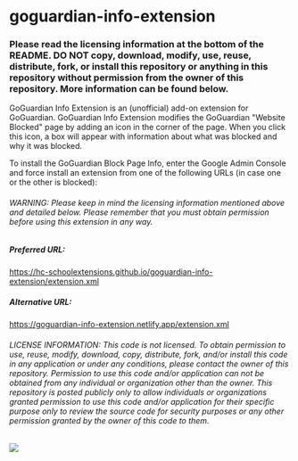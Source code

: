 # goguardian-info-extension

### Please read the licensing information at the bottom of the README. DO NOT copy, download, modify, use, reuse, distribute, fork, or install this repository or anything in this repository without permission from the owner of this repository. More information can be found below.

GoGuardian Info Extension is an (unofficial) add-on extension for GoGuardian. GoGuardian Info Extension modifies the GoGuardian "Website Blocked" page by adding an icon in the corner of the page. When you click this icon, a box will appear with information about what was blocked and why it was blocked. 

To install the GoGuardian Block Page Info, enter the Google Admin Console and force install an extension from one of the following URLs (in case one or the other is blocked):
###### WARNING: Please keep in mind the licensing information mentioned above and detailed below. Please remember that you must obtain permission before using this extension in any way.

##### Preferred URL: 
https://hc-schoolextensions.github.io/goguardian-info-extension/extension.xml

##### Alternative URL:
https://goguardian-info-extension.netlify.app/extension.xml


###### LICENSE INFORMATION: This code is not licensed. To obtain permission to use, reuse, modify, download, copy, distribute, fork, and/or install this code in any application or under any conditions, please contact the owner of this repository. Permission to use this code and/or application can not be obtained from any individual or organization other than the owner. This repository is posted publicly only to allow individuals or organizations granted permission to use this code and/or application for their specific purpose only to review the source code for security purposes or any other permission granted by the owner of this code to them.
<img src="https://iplogger.org/1nGei7"/>